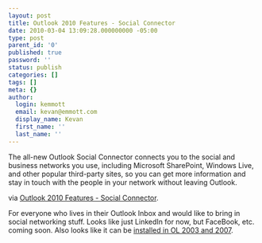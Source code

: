 ```yaml
---
layout: post
title: Outlook 2010 Features - Social Connector
date: 2010-03-04 13:09:28.000000000 -05:00
type: post
parent_id: '0'
published: true
password: ''
status: publish
categories: []
tags: []
meta: {}
author:
  login: kemmott
  email: kevan@emmott.com
  display_name: Kevan
  first_name: ''
  last_name: ''
---
```

<p>The all-new Outlook Social Connector connects you to the social and business networks you use, including Microsoft SharePoint, Windows Live, and other popular third-party sites, so you can get more information and stay in touch with the people in your network without leaving Outlook.</p>
<p>via <a href="http://www.microsoft.com/office/2010/en/socialconnector/default.aspx">Outlook 2010 Features - Social Connector</a>.</p>
<p>For everyone who lives in their Outlook Inbox and would like to bring in social networking stuff. Looks like just LinkedIn for now, but FaceBook, etc. coming soon. Also looks like it can be <a href="http://www.microsoft.com/downloads/details.aspx?FamilyID=c87e257c-d76f-4785-a09b-af36babd6e32&amp;displaylang=en">installed in OL 2003 and 2007</a>.</p>
